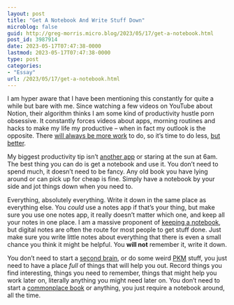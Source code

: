 ```yaml
---
layout: post
title: "Get A Notebook And Write Stuff Down"
microblog: false
guid: http://greg-morris.micro.blog/2023/05/17/get-a-notebook.html
post_id: 3987914
date: 2023-05-17T07:47:38-0000
lastmod: 2023-05-17T07:47:38-0000
type: post
categories:
- "Essay"
url: /2023/05/17/get-a-notebook.html
---
```

I am hyper aware that I have been mentioning this constantly for quite a while but bare with me. Since watching a few videos on YouTube about Notion, their algorithm thinks I am some kind of productivity hustle porn obsessive. It constantly forces videos about apps, morning routines and hacks to make my life my productive – when in fact my outlook is the opposite. There [will always be more work](/2023/01/30/there-will-always.html) to do, so it’s time to do less, [but better](https://dailystoic.com/do-less-better/).

My biggest productivity tip isn’t [another app](/2023/05/13/you-do-not.html) or staring at the sun at 6am. The best thing you can do is get a notebook and use it. You don’t need to spend much, it doesn’t need to be fancy. Any old book you have lying around or can pick up for cheap is fine. Simply have a notebook by your side and jot things down when you need to. 

Everything, absolutely everything. Write it down in the same place as everything else. You *could* use a notes app if that’s your thing, but make sure you use one notes app, it really doesn’t matter which one, and keep all your notes in one place. I am a massive proponent of [keeping a notebook](/2023/03/12/what-is-my.html), but digital notes are often the route for most people to get stuff done. Just make sure you write little notes about everything that there is even a small chance you think it might be helpful. You **will not** remember it, write it down.

You don’t need to start a [second brain](https://www.buildingasecondbrain.com), or do some weird [PKM](https://en.wikipedia.org/wiki/Personal_knowledge_management) stuff, you just need to have a place *full* of things that will help you out. Record things you find interesting, things you need to remember, things that might help you work later on, literally anything you might need later on. You don’t need to start a [commonplace book](/2023/05/10/my-adventures-with.html) or anything, you just require a notebook around, all the time.
